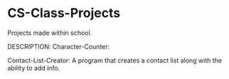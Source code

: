 # CS-Class-Projects
Projects made within school.

DESCRIPTION:
Character-Counter: 

Contact-List-Creator: A program that creates a contact list along with the ability to add info.
